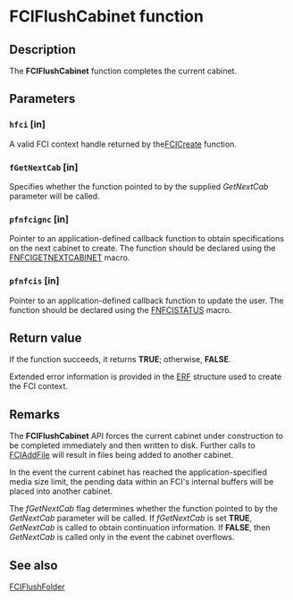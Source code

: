 # FCIFlushCabinet function

## Description

The **FCIFlushCabinet** function completes the current cabinet.

## Parameters

### `hfci` [in]

A valid FCI context handle returned by the[FCICreate](https://learn.microsoft.com/windows/desktop/api/fci/nf-fci-fcicreate) function.

### `fGetNextCab` [in]

Specifies whether the function pointed to by the supplied *GetNextCab* parameter will be called.

### `pfnfcignc` [in]

Pointer to an application-defined callback function to obtain specifications on the next cabinet to create. The function should be declared using the [FNFCIGETNEXTCABINET](https://learn.microsoft.com/windows/desktop/api/fci/nf-fci-fnfcigetnextcabinet) macro.

### `pfnfcis` [in]

Pointer to an application-defined callback function to update the user. The function should be declared using the [FNFCISTATUS](https://learn.microsoft.com/windows/desktop/api/fci/nf-fci-fnfcistatus) macro.

## Return value

If the function succeeds, it returns **TRUE**; otherwise, **FALSE**.

Extended error information is provided in the [ERF](https://learn.microsoft.com/windows/desktop/api/fdi_fci_types/ns-fdi_fci_types-erf) structure used to create the FCI context.

## Remarks

The **FCIFlushCabinet** API forces the current cabinet under construction to be completed immediately and then written to disk. Further calls to [FCIAddFile](https://learn.microsoft.com/windows/desktop/api/fci/nf-fci-fciaddfile) will result in files being added to another cabinet.

 In the event the current cabinet has reached the application-specified media size limit, the pending data within an FCI's internal buffers will be placed into another cabinet.

The *fGetNextCab* flag determines whether the function pointed to by the *GetNextCab* parameter will be called. If *fGetNextCab* is set **TRUE**, *GetNextCab* is called to obtain continuation information. If **FALSE**, then *GetNextCab* is called only in the event the cabinet overflows.

## See also

[FCIFlushFolder](https://learn.microsoft.com/windows/desktop/api/fci/nf-fci-fciflushfolder)